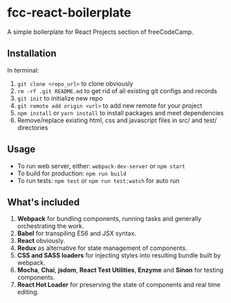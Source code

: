 # fcc-react-boilerplate
A simple boilerplate for React Projects section of freeCodeCamp.

## Installation
In terminal:

1. `git clone <repo_url>` to clone obviously
2. `rm -rf .git README.md` to get rid of all existing git configs and records
3. `git init` to initialize new repo
4. `git remote add origin <url>` to add new remote for your project
5. `npm install` or `yarn install` to install packages and meet dependencies
6. Remove/replace existing html, css and javascript files in src/ and test/ directories

## Usage

* To run web server, either:
`webpack-dev-server` or `npm start`
* To build for production:
`npm run build`
* To run tests:
`npm test` or `npm run test:watch` for auto run

## What's included
1. **Webpack** for bundling components, running tasks and generally orchestrating the work.
2. **Babel** for transpiling ES6 and JSX syntax.
3. **React** obviously.
4. **Redux** as alternative for state management of components.
5. **CSS and SASS loaders** for injecting styles into resulting bundle built by webpack.
6. **Mocha**, **Chai**, **jsdom**, **React Test Utilities**, **Enzyme** and **Sinon** for testing components.
7. **React Hot Loader** for preserving the state of components and real time editing.
